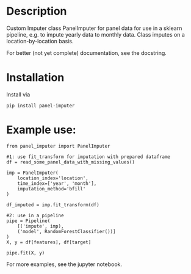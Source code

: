 # Description
Custom Imputer class PanelImputer for panel data for use in a sklearn pipeline, e.g. to impute yearly data to monthly data. Class imputes on a location-by-location basis.

For better (not yet complete) documentation, see the docstring.

# Installation
Install via
```
pip install panel-imputer
```

# Example use:

```
from panel_imputer import PanelImputer

#1: use fit_transform for imputation with prepared dataframe
df = read_some_panel_data_with_missing_values()

imp = PanelImputer(
    location_index='location',
    time_index=['year', 'month'],
    imputation_method='bfill'
)

df_imputed = imp.fit_transform(df)

#2: use in a pipeline
pipe = Pipeline(
    [('impute', imp),
    ('model', RandomForestClassifier())]
)
X, y = df[features], df[target]

pipe.fit(X, y)
```    

For more examples, see the jupyter notebook.
